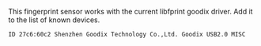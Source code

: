 This fingerprint sensor works with the current libfprint goodix driver.
Add it to the list of known devices.

`ID 27c6:60c2 Shenzhen Goodix Technology Co.,Ltd. Goodix USB2.0 MISC`
